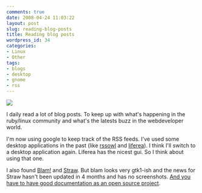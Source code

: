 ```yaml
---
comments: true
date: 2008-04-24 11:03:22
layout: post
slug: reading-blog-posts
title: Reading blog posts
wordpress_id: 34
categories:
- Linux
- Other
tags:
- blogs
- desktop
- gnome
- rss
---
```


[![](/images/uploads/2008/04/liferea-300x233.png)](/images/uploads/2008/04/liferea.png)

I daily read a lot of blog posts. To keep up with what's happening in the ruby/linux community and what's the latests buzz in the webdeveloper world.

I'm now using google to keep track of the RSS feeds. I've used some desktop applications in the past (like [rssowl](http://www.rssowl.org) and [liferea](http://liferea.sourceforge.net/)). I think I'll switch to a desktop application again. Liferea has the nicest gui. So I think about using that one.

I also found [Blam!](http://www.cmartin.tk/blam.html) and [Straw](http://www.gnome.org/projects/straw/). But blam looks very gtk1-ish and the news for Straw hasn't been updated in 4 months and has no screenshots. [And you have to have good documentation as an open source project](http://www.innoq.com/blog/st/2007/03/16/qcon_2007_zed_shaw_on_mongrel.html).

